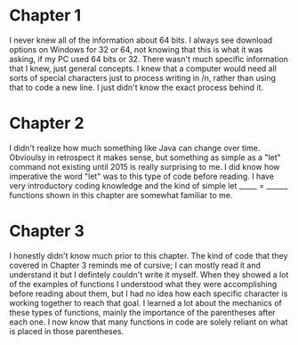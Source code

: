 # Chapter 1
I never knew all of the information about 64 bits. I always see download options on Windows for 32 or 64, not knowing that this is what it was asking, if my PC used 64 bits or 32. There wasn't much specific information that I knew, just general concepts. I knew that a computer would need all sorts of special characters just to process writing in /n, rather than using that to code a new line. I just didn't know the exact process behind it.
# Chapter 2
I didn't realize how much something like Java can change over time. Obvioulsy in retrospect it makes sense, but something as simple as a "let" command not existing until 2015 is really surprising to me. I did know how imperative the word "let" was to this type of code before reading. I have very introductory coding knowledge and the kind of simple let _____ = ______ functions shown in this chapter are somewhat familiar to me.
# Chapter 3
I honestly didn't know much prior to this chapter. The kind of code that they covered in Chapter 3 reminds me of cursive; I can mostly read it and understand it but I defintely couldn't write it myself. When they showed a lot of the examples of functions I understood what they were accomplishing before reading about them, but I had no idea how each specific character is working together to reach that goal. I learned a lot about the mechanics of these types of functions, mainly the importance of the parentheses after each one. I now know that many functions in code are solely reliant on what is placed in those parentheses.